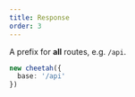 ```yaml
---
title: Response
order: 3
---
```


A prefix for **all** routes, e.g. `/api`.

```ts
new cheetah({
  base: '/api'
})
```
